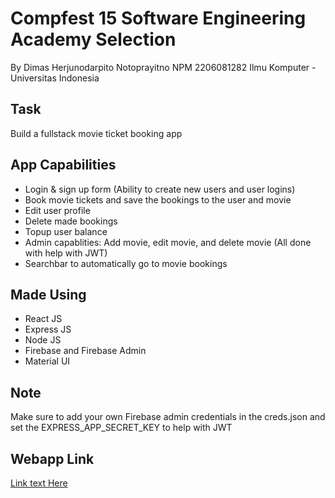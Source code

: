 # Compfest 15 Software Engineering Academy Selection
By Dimas Herjunodarpito Notoprayitno 
NPM 2206081282
Ilmu Komputer - Universitas Indonesia


## Task
Build a fullstack movie ticket booking app


## App Capabilities
- Login & sign up form (Ability to create new users and user logins)
- Book movie tickets and save the bookings to the user and movie
- Edit user profile
- Delete made bookings
- Topup user balance
- Admin capablities: Add movie, edit movie, and delete movie (All done with help with JWT)
- Searchbar to automatically go to movie bookings


## Made Using
- React JS
- Express JS
- Node JS
- Firebase and Firebase Admin
- Material UI


## Note
Make sure to add your own Firebase admin credentials in the creds.json and set the EXPRESS_APP_SECRET_KEY to help with JWT


## Webapp Link
[Link text Here](https://seacf15-dimashn.vercel.app/)
